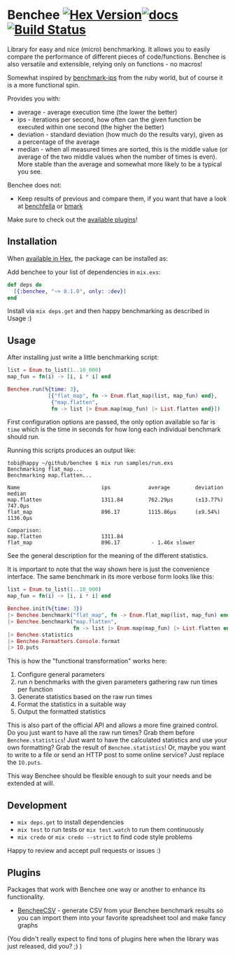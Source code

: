 # Benchee [![Hex Version](https://img.shields.io/hexpm/v/benchee.svg)](https://hex.pm/packages/benchee)[![docs](https://img.shields.io/badge/docs-hexpm-blue.svg)](https://hexdocs.pm/benchee/)[![Build Status](https://travis-ci.org/PragTob/benchee.svg?branch=travis)](https://travis-ci.org/PragTob/benchee)

Library for easy and nice (micro) benchmarking. It allows you to easily compare the performance of different pieces of code/functions. Benchee is also versatile and extensible, relying only on functions - no macros!

Somewhat inspired by [benchmark-ips](https://github.com/evanphx/benchmark-ips) from the ruby world, but of course it is a more functional spin.

Provides you with:

* average   - average execution time (the lower the better)
* ips       - iterations per second, how often can the given function be executed within one second (the higher the better)
* deviation - standard deviation (how much do the results vary), given as a percentage of the average
* median    - when all measured times are sorted, this is the middle value (or average of the two middle values when the number of times is even). More stable than the average and somewhat more likely to be a typical you see.

Benchee does not:

* Keep results of previous and compare them, if you want that have a look at [benchfella](https://github.com/alco/benchfella) or [bmark](https://github.com/joekain/bmark)

Make sure to check out the [available plugins](#plugins)!

## Installation

When [available in Hex](https://hex.pm/docs/publish), the package can be installed as:

Add benchee to your list of dependencies in `mix.exs`:

```elixir
def deps do
  [{:benchee, "~> 0.1.0", only: :dev}]
end
```

Install via `mix deps.get` and then happy benchmarking as described in Usage :)

## Usage

After installing just write a little benchmarking script:

```elixir
list = Enum.to_list(1..10_000)
map_fun = fn(i) -> [i, i * i] end

Benchee.run(%{time: 3},
             [{"flat_map", fn -> Enum.flat_map(list, map_fun) end},
              {"map.flatten",
              fn -> list |> Enum.map(map_fun) |> List.flatten end}])
```

First configuration options are passed, the only option available so far is `time` which is the time in seconds for how long each individual benchmark should run.

Running this scripts produces an output like:

```
tobi@happy ~/github/benchee $ mix run samples/run.exs
Benchmarking flat_map...
Benchmarking map.flatten...

Name                          ips            average        deviation      median
map.flatten                   1311.84        762.29μs       (±13.77%)      747.0μs
flat_map                      896.17         1115.86μs      (±9.54%)       1136.0μs

Comparison:
map.flatten                   1311.84
flat_map                      896.17          - 1.46x slower
```

See the general description for the meaning of the different statistics.

It is important to note that the way shown here is just the convenience interface. The same benchmark in its more verbose form looks like this:

```elixir
list = Enum.to_list(1..10_000)
map_fun = fn(i) -> [i, i * i] end

Benchee.init(%{time: 3})
|> Benchee.benchmark("flat_map", fn -> Enum.flat_map(list, map_fun) end)
|> Benchee.benchmark("map.flatten",
                     fn -> list |> Enum.map(map_fun) |> List.flatten end)
|> Benchee.statistics
|> Benchee.Formatters.Console.format
|> IO.puts
```

This is how the "functional transformation" works here:

1. Configure general parameters
2. run n benchmarks with the given parameters gathering raw run times per function
3. Generate statistics based on the raw run times
4. Format the statistics in a suitable way
5. Output the formatted statistics

This is also part of the official API and allows a more fine grained control.
Do you just want to have all the raw run times? Grab them before `Benchee.statistics`! Just want to have the calculated statistics and use your own formatting? Grab the result of `Benchee.statistics`! Or, maybe you want to write to a file or send an HTTP post to some online service? Just replace the `IO.puts`.

This way Benchee should be flexible enough to suit your needs and be extended at will.

## Development

* `mix deps.get` to install dependencies
* `mix test` to run tests or `mix test.watch` to run them continuously
* `mix credo` or `mix credo --strict` to find code style problems

Happy to review and accept pull requests or issues :)

## Plugins

Packages that work with Benchee one way or another to enhance its functionality.

* [BencheeCSV](//github.com/PragTob/benchee_csv) - generate CSV from your Benchee benchmark results so you can import them into your favorite spreadsheet tool and make fancy graphs

(You didn't really expect to find tons of plugins here when the library was just released, did you? ;) )
